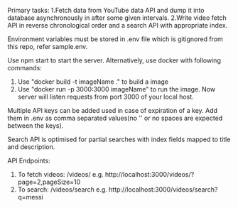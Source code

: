 Primary tasks:
1.Fetch data from YouTube data API and dump it into database asynchronously in after some given intervals.
2.Write video fetch API in reverse chronological order and a search API with appropriate index.

Environment variables must be stored in .env file which is gitignored from this repo, refer sample.env.

Use npm start to start the server.
Alternatively, use docker with following commands:
1. Use "docker build -t imageName ." to build a image
2. Use "docker run -p 3000:3000 imageName" to run the image.
Now server will listen requests from port 3000 of your local host.

Multiple API keys can be added used in case of expiration of a key. 
Add them in .env as comma separated values(no '' or no spaces are expected between the keys).

Search API is optimised for partial searches with index fields mapped to title and description.

API Endpoints:

1. To fetch videos: /videos/   e.g. http://localhost:3000/videos/?page=2,pageSize=10
2. To search: /videos/search   e.g. http://localhost:3000/videos/search?q=messi